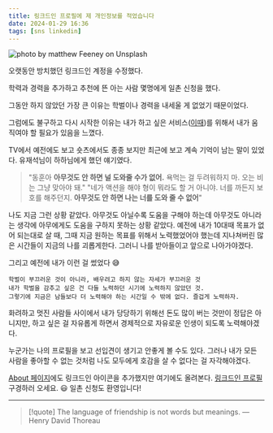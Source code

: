 ```yaml
---
title: 링크드인 프로필에 제 개인정보를 적었습니다
date: 2024-01-29 16:36
tags: [sns linkedin]
---
```


![photo by matthew Feeney on Unsplash](https://images.unsplash.com/photo-1559999831-7deaf136d4a9?crop=entropy&cs=srgb&fm=jpg&ixid=M3wzNjM5Nzd8MHwxfHJhbmRvbXx8fHx8fHx8fDE3MDY1MTM4MTd8&ixlib=rb-4.0.3&q=85&w=768&h=432)

오랫동안 방치했던 링크드인 계정을 수정했다.

학력과 경력을 추가하고 추천에 뜬 아는 사람 몇명에게 일촌 신청을 했다.

그동안 하지 않았던 가장 큰 이유는 학벌이나 경력을 내세울 게 없었기 때문이었다.

그럼에도 불구하고 다시 시작한 이유는 내가 하고 싶은 서비스([이때](https://ittae.com/))를 위해서 내가 움직여야 할 필요가 있음을 느꼈다.

TV에서 예전에도 보고 숏츠에서도 종종 보지만 최근에 보고 계속 기억이 남는 말이 있었다.
유재석님이 하하님에게 했던 얘기였다.
>"동훈아 **아무것도 안 하면 널 도와줄 수가 없어.** 욕먹는 걸 두려워하지 마. 오는 비는 그냥 맞아야 돼."
>"네가 액션을 해야 형이 뭐라도 할 거 아니야. 너를 까든지 보호를 해주던지. **아무것도 안 하면 나는 너를 도와 줄 수 없어**"

나도 지금 그런 상황 같았다.
아무것도 아닐수록 도움을 구해야 하는데 아무것도 아니라는 생각에 아무에게도 도움을 구하지 못하는 상황 같았다.
예전에 내가 10대때 목표가 없어 되는대로 살 때, 그때 지금 원하는 목표를 위해서 노력했었어야 했는데 지나쳐버린 많은 시간들이 지금의 나를 괴롭게한다.
그러니 나를 받아들이고 앞으로 나아가야겠다.

그리고 예전에 내가 이런 걸 썼었다 😅
```
학벌이 부끄러운 것이 아니라, 배우려고 하지 않는 자세가 부끄러운 것
내가 학벌을 감추고 싶은 건 다들 노력하던 시기에 노력하지 않았던 것.
그렇기에 지금은 남들보다 더 노력해야 하는 시간일 수 밖에 없다. 즐겁게 노력하자.
```

화려하고 멋진 사람들 사이에서 내가 당당하기 위해선 돈도 많이 버는 것만이 정답은 아니지만, 하고 싶은 걸 자유롭게 하면서 경제적으로 자유로운 인생이 되도록 노력해야겠다.

누군가는 나의 프로필을 보고 선입견이 생기고 안좋게 볼 수도 있다. 그러나 내가 모든 사람을 좋아할 수 없는 것처럼 나도 모두에게 호감을 살 수 없다는 걸 자각해야겠다.

[About 페이지](https://get6.github.io/about)에도 링크드인 아이콘을 추가했지만 여기에도 올려본다.
[링크드인 프로필](https://www.linkedin.com/in/ittae/) 구경하러 오세요. 😃  일촌 신청도 환영입니다!

---

> [!quote] The language of friendship is not words but meanings.
> — Henry David Thoreau